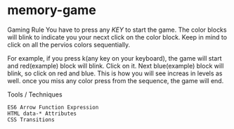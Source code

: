 # memory-game
Gaming Rule
You have to press any *KEY* to start the game.
The color blocks will blink to indicate you your necxt click on the color block. Keep in mind to click on all the pervios colors sequentially.

For example, if you press k(any key on your keyboard), the game will start and red(example) block will blink.
Click on it. Next blue(example) block will blink, so click on red and blue.
This is how you will see increas in levels as well. once you miss any color press from the sequence, the game will end. 


Tools / Techniques

    ES6 Arrow Function Expression
    HTML data-* Attributes
    CSS Transitions
